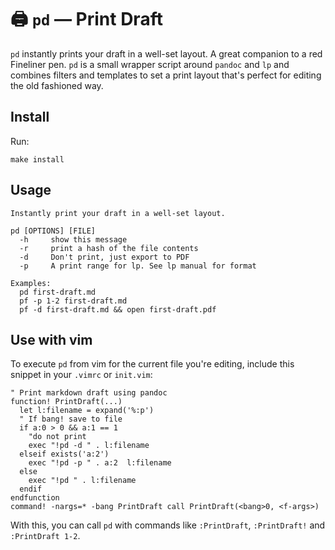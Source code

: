 # :printer: `pd` &mdash; Print Draft

`pd` instantly prints your draft in a well-set layout. A great companion to a
red Fineliner pen. `pd` is a small wrapper script around `pandoc` and `lp` and
combines filters and templates to set a print layout that's perfect for editing
the old fashioned way.

## Install

Run:

``` 
make install
```

## Usage

```
Instantly print your draft in a well-set layout.

pd [OPTIONS] [FILE]
  -h     show this message
  -r     print a hash of the file contents
  -d     Don't print, just export to PDF
  -p     A print range for lp. See lp manual for format

Examples:
  pd first-draft.md
  pf -p 1-2 first-draft.md
  pf -d first-draft.md && open first-draft.pdf
```

## Use with vim

To execute `pd` from vim for the current file you're editing, include this
snippet in your `.vimrc` or `init.vim`:

```vim
" Print markdown draft using pandoc
function! PrintDraft(...)
  let l:filename = expand('%:p')
  " If bang! save to file
  if a:0 > 0 && a:1 == 1
    "do not print
    exec "!pd -d " . l:filename
  elseif exists('a:2')
    exec "!pd -p " . a:2  l:filename
  else
    exec "!pd " . l:filename
  endif
endfunction
command! -nargs=* -bang PrintDraft call PrintDraft(<bang>0, <f-args>)
```

With this, you can call `pd` with commands like `:PrintDraft`, `:PrintDraft!` and `:PrintDraft 1-2`.
